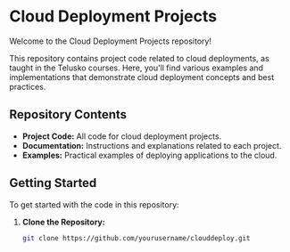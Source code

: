 # Cloud Deployment Projects

Welcome to the Cloud Deployment Projects repository!

This repository contains project code related to cloud deployments, as taught in the Telusko courses. Here, you'll find various examples and implementations that demonstrate cloud deployment concepts and best practices.

## Repository Contents

- **Project Code:** All code for cloud deployment projects.
- **Documentation:** Instructions and explanations related to each project.
- **Examples:** Practical examples of deploying applications to the cloud.

## Getting Started

To get started with the code in this repository:

1. **Clone the Repository:**

   ```bash
   git clone https://github.com/yourusername/clouddeploy.git

